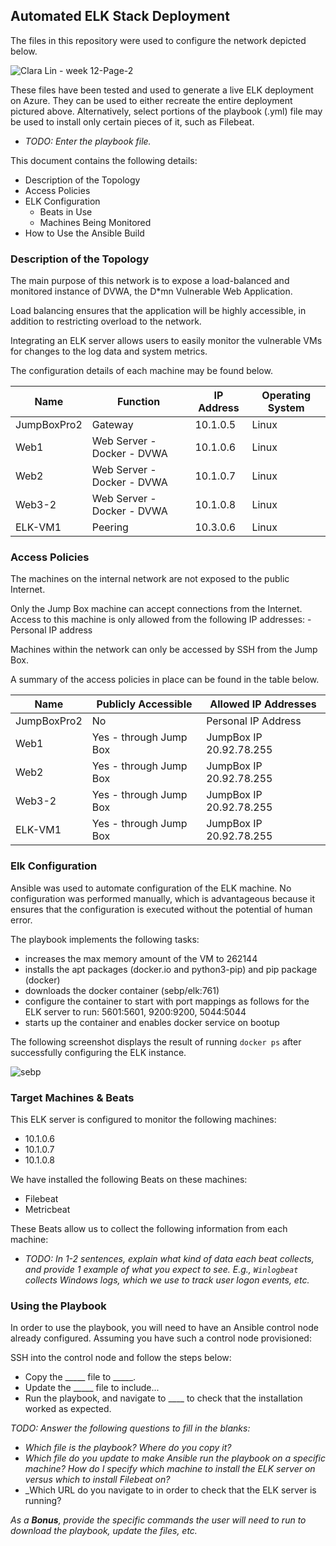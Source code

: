 ## Automated ELK Stack Deployment

The files in this repository were used to configure the network depicted below.

![Clara Lin - week 12-Page-2](https://user-images.githubusercontent.com/95038447/163505894-9a08ac91-d75d-4009-8f8b-eabcc54798a4.jpg)


These files have been tested and used to generate a live ELK deployment on Azure. They can be used to either recreate the entire deployment pictured above. Alternatively, select portions of the playbook (.yml) file may be used to install only certain pieces of it, such as Filebeat.

  - _TODO: Enter the playbook file._

This document contains the following details:
- Description of the Topology
- Access Policies
- ELK Configuration
  - Beats in Use
  - Machines Being Monitored
- How to Use the Ansible Build


### Description of the Topology

The main purpose of this network is to expose a load-balanced and monitored instance of DVWA, the D*mn Vulnerable Web Application.

Load balancing ensures that the application will be highly accessible, in addition to restricting overload to the network.

Integrating an ELK server allows users to easily monitor the vulnerable VMs for changes to the log data and system metrics.

The configuration details of each machine may be found below.

| Name        | Function                   | IP Address | Operating System |
|-------------|----------------------------|------------|------------------|
| JumpBoxPro2 | Gateway                    | 10.1.0.5   | Linux            |
| Web1        | Web Server - Docker - DVWA | 10.1.0.6   | Linux            |
| Web2        | Web Server - Docker - DVWA | 10.1.0.7   | Linux            |
| Web3-2      | Web Server - Docker - DVWA | 10.1.0.8   | Linux            |
| ELK-VM1     | Peering                    | 10.3.0.6   | Linux            |

### Access Policies

The machines on the internal network are not exposed to the public Internet. 

Only the Jump Box machine can accept connections from the Internet. Access to this machine is only allowed from the following IP addresses:
-Personal IP address

Machines within the network can only be accessed by SSH from the Jump Box.

A summary of the access policies in place can be found in the table below.

| Name        | Publicly Accessible    | Allowed IP Addresses    |
|-------------|------------------------|-------------------------|
| JumpBoxPro2 | No                     | Personal IP Address     |
| Web1        | Yes - through Jump Box | JumpBox IP 20.92.78.255 |
| Web2        | Yes - through Jump Box | JumpBox IP 20.92.78.255 |
| Web3-2      | Yes - through Jump Box | JumpBox IP 20.92.78.255 |
| ELK-VM1     | Yes - through Jump Box | JumpBox IP 20.92.78.255 |

### Elk Configuration

Ansible was used to automate configuration of the ELK machine. No configuration was performed manually, which is advantageous because it ensures that the configuration is executed without the potential of human error.

The playbook implements the following tasks:
- increases the max memory amount of the VM to 262144
- installs the apt packages (docker.io and python3-pip) and pip package (docker)
- downloads the docker container (sebp/elk:761) 
- configure the container to start with port mappings as follows for the ELK server to run: 5601:5601, 9200:9200, 5044:5044
- starts up the container and enables docker service on bootup

The following screenshot displays the result of running `docker ps` after successfully configuring the ELK instance.

![sebp](https://user-images.githubusercontent.com/95038447/163506115-91cc3079-7e3b-484c-ae90-f24ec4b2c4b6.png)


### Target Machines & Beats
This ELK server is configured to monitor the following machines:
- 10.1.0.6
- 10.1.0.7
- 10.1.0.8

We have installed the following Beats on these machines:
- Filebeat
- Metricbeat

These Beats allow us to collect the following information from each machine:
- _TODO: In 1-2 sentences, explain what kind of data each beat collects, and provide 1 example of what you expect to see. E.g., `Winlogbeat` collects Windows logs, which we use to track user logon events, etc._

### Using the Playbook
In order to use the playbook, you will need to have an Ansible control node already configured. Assuming you have such a control node provisioned: 

SSH into the control node and follow the steps below:
- Copy the _____ file to _____.
- Update the _____ file to include...
- Run the playbook, and navigate to ____ to check that the installation worked as expected.

_TODO: Answer the following questions to fill in the blanks:_
- _Which file is the playbook? Where do you copy it?_
- _Which file do you update to make Ansible run the playbook on a specific machine? How do I specify which machine to install the ELK server on versus which to install Filebeat on?_
- _Which URL do you navigate to in order to check that the ELK server is running?

_As a **Bonus**, provide the specific commands the user will need to run to download the playbook, update the files, etc._
